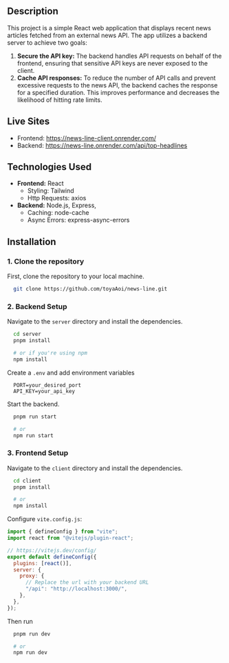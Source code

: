 ## Description

This project is a simple React web application that displays recent news
articles fetched from an external news API. The app utilizes a backend server to
achieve two goals:

1. **Secure the API key:** The backend handles API requests on behalf of the
   frontend, ensuring that sensitive API keys are never exposed to the client.
2. **Cache API responses:** To reduce the number of API calls and prevent
   excessive requests to the news API, the backend caches the response for a
   specified duration. This improves performance and decreases the likelihood of
   hitting rate limits.

## Live Sites

- Frontend: https://news-line-client.onrender.com/
- Backend: https://news-line.onrender.com/api/top-headlines

## Technologies Used

- **Frontend:** React
  - Styling: Tailwind
  - Http Requests: axios
- **Backend:** Node.js, Express,
  - Caching: node-cache
  - Async Errors: express-async-errors

## Installation

### 1. Clone the repository

First, clone the repository to your local machine.

```bash
  git clone https://github.com/toyaAoi/news-line.git
```

### 2. Backend Setup

Navigate to the `server` directory and install the dependencies.

```bash
  cd server
  pnpm install

  # or if you're using npm
  npm install
```

Create a `.env` and add environment variables

```env
  PORT=your_desired_port
  API_KEY=your_api_key
```

Start the backend.

```bash
  pnpm run start

  # or
  npm run start
```

### 3. Frontend Setup

Navigate to the `client` directory and install the dependencies.

```bash
  cd client
  pnpm install

  # or
  npm install
```

Configure `vite.config.js`:

```javascript
import { defineConfig } from "vite";
import react from "@vitejs/plugin-react";

// https://vitejs.dev/config/
export default defineConfig({
  plugins: [react()],
  server: {
    proxy: {
      // Replace the url with your backend URL
      "/api": "http://localhost:3000/",
    },
  },
});
```

Then run

```bash
  pnpm run dev

  # or
  npm run dev
```
